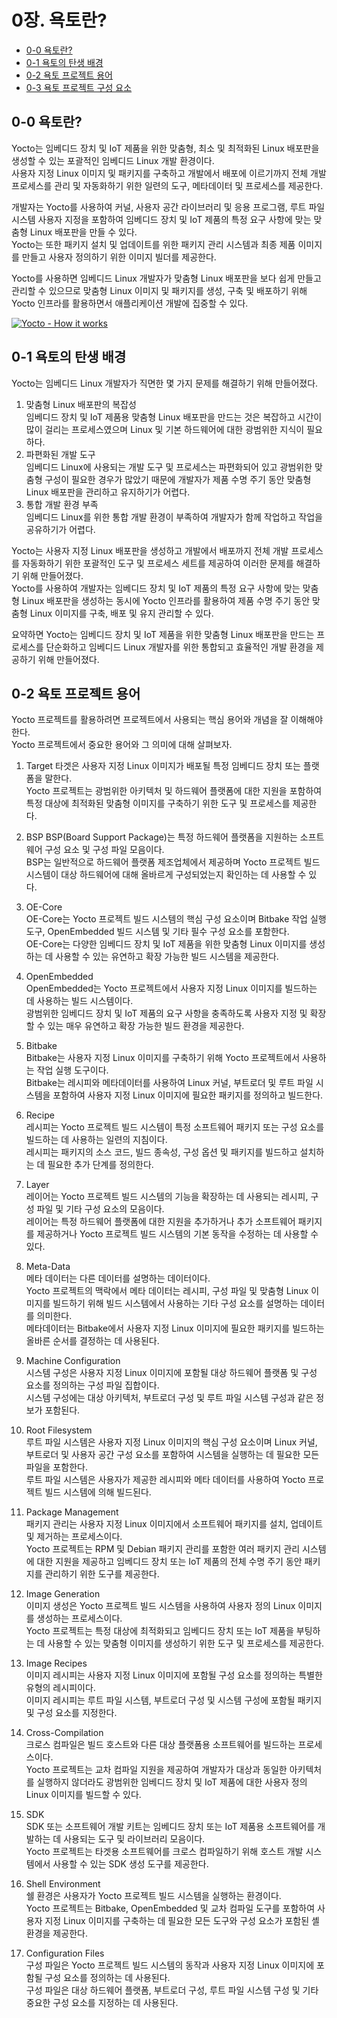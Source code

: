 # 0장. **욕토란?**

  * [0-0 욕토란?](#0-0-욕토란)
  * [0-1 욕토의 탄생 배경](#0-1-욕토의-탄생-배경)
  * [0-2 욕토 프로젝트 용어](#0-2-욕토-프로젝트-용어)
  * [0-3 욕토 프로젝트 구성 요소](#0-3-욕토-프로젝트-구성-요소)

## 0-0 욕토란?  
  Yocto는 임베디드 장치 및 IoT 제품을 위한 맞춤형, 최소 및 최적화된 Linux 배포판을 생성할 수 있는 포괄적인 임베디드 Linux 개발 환경이다.  
  사용자 지정 Linux 이미지 및 패키지를 구축하고 개발에서 배포에 이르기까지 전체 개발 프로세스를 관리 및 자동화하기 위한 일련의 도구, 메타데이터 및 프로세스를 제공한다.

  개발자는 Yocto를 사용하여 커널, 사용자 공간 라이브러리 및 응용 프로그램, 루트 파일 시스템 사용자 지정을 포함하여 임베디드 장치 및 IoT 제품의 특정 요구 사항에 맞는 맞춤형 Linux 배포판을 만들 수 있다.  
  Yocto는 또한 패키지 설치 및 업데이트를 위한 패키지 관리 시스템과 최종 제품 이미지를 만들고 사용자 정의하기 위한 이미지 빌더를 제공한다.  

  Yocto를 사용하면 임베디드 Linux 개발자가 맞춤형 Linux 배포판을 보다 쉽게 만들고 관리할 수 있으므로 맞춤형 Linux 이미지 및 패키지를 생성, 구축 및 배포하기 위해 Yocto 인프라를 활용하면서 애플리케이션 개발에 집중할 수 있다.

  [![Yocto - How it works](http://img.youtube.com/vi/-cXvE4VyyA8/0.jpg)](https://youtu.be/-cXvE4VyyA8)

## 0-1 욕토의 탄생 배경  
  Yocto는 임베디드 Linux 개발자가 직면한 몇 가지 문제를 해결하기 위해 만들어졌다.  
  1. 맞춤형 Linux 배포판의 복잡성  
    임베디드 장치 및 IoT 제품용 맞춤형 Linux 배포판을 만드는 것은 복잡하고 시간이 많이 걸리는 프로세스였으며 Linux 및 기본 하드웨어에 대한 광범위한 지식이 필요하다.
  2. 파편화된 개발 도구  
    임베디드 Linux에 사용되는 개발 도구 및 프로세스는 파편화되어 있고 광범위한 맞춤형 구성이 필요한 경우가 많았기 때문에 개발자가 제품 수명 주기 동안 맞춤형 Linux 배포판을 관리하고 유지하기가 어렵다.
  3. 통합 개발 환경 부족  
    임베디드 Linux를 위한 통합 개발 환경이 부족하여 개발자가 함께 작업하고 작업을 공유하기가 어렵다.  

  Yocto는 사용자 지정 Linux 배포판을 생성하고 개발에서 배포까지 전체 개발 프로세스를 자동화하기 위한 포괄적인 도구 및 프로세스 세트를 제공하여 이러한 문제를 해결하기 위해 만들어졌다.   
  Yocto를 사용하여 개발자는 임베디드 장치 및 IoT 제품의 특정 요구 사항에 맞는 맞춤형 Linux 배포판을 생성하는 동시에 Yocto 인프라를 활용하여 제품 수명 주기 동안 맞춤형 Linux 이미지를 구축, 배포 및 유지 관리할 수 있다.  

  요약하면 Yocto는 임베디드 장치 및 IoT 제품을 위한 맞춤형 Linux 배포판을 만드는 프로세스를 단순화하고 임베디드 Linux 개발자를 위한 통합되고 효율적인 개발 환경을 제공하기 위해 만들어졌다.

## 0-2 욕토 프로젝트 용어  
  Yocto 프로젝트를 활용하려면 프로젝트에서 사용되는 핵심 용어와 개념을 잘 이해해야 한다.  
  Yocto 프로젝트에서 중요한 용어와 그 의미에 대해 살펴보자.  

  1. Target
    타겟은 사용자 지정 Linux 이미지가 배포될 특정 임베디드 장치 또는 플랫폼을 말한다.  
    Yocto 프로젝트는 광범위한 아키텍처 및 하드웨어 플랫폼에 대한 지원을 포함하여 특정 대상에 최적화된 맞춤형 이미지를 구축하기 위한 도구 및 프로세스를 제공한다.  

  2. BSP
    BSP(Board Support Package)는 특정 하드웨어 플랫폼을 지원하는 소프트웨어 구성 요소 및 구성 파일 모음이다.  
    BSP는 일반적으로 하드웨어 플랫폼 제조업체에서 제공하며 Yocto 프로젝트 빌드 시스템이 대상 하드웨어에 대해 올바르게 구성되었는지 확인하는 데 사용할 수 있다.  

  3. OE-Core  
    OE-Core는 Yocto 프로젝트 빌드 시스템의 핵심 구성 요소이며 Bitbake 작업 실행 도구, OpenEmbedded 빌드 시스템 및 기타 필수 구성 요소를 포함한다.  
    OE-Core는 다양한 임베디드 장치 및 IoT 제품을 위한 맞춤형 Linux 이미지를 생성하는 데 사용할 수 있는 유연하고 확장 가능한 빌드 시스템을 제공한다.  
  
  4. OpenEmbedded  
    OpenEmbedded는 Yocto 프로젝트에서 사용자 지정 Linux 이미지를 빌드하는 데 사용하는 빌드 시스템이다.  
    광범위한 임베디드 장치 및 IoT 제품의 요구 사항을 충족하도록 사용자 지정 및 확장할 수 있는 매우 유연하고 확장 가능한 빌드 환경을 제공한다. 

  5. Bitbake  
    Bitbake는 사용자 지정 Linux 이미지를 구축하기 위해 Yocto 프로젝트에서 사용하는 작업 실행 도구이다.  
    Bitbake는 레시피와 메타데이터를 사용하여 Linux 커널, 부트로더 및 루트 파일 시스템을 포함하여 사용자 지정 Linux 이미지에 필요한 패키지를 정의하고 빌드한다.  

  6. Recipe  
    레시피는 Yocto 프로젝트 빌드 시스템이 특정 소프트웨어 패키지 또는 구성 요소를 빌드하는 데 사용하는 일련의 지침이다.  
    레시피는 패키지의 소스 코드, 빌드 종속성, 구성 옵션 및 패키지를 빌드하고 설치하는 데 필요한 추가 단계를 정의한다.  

  7. Layer  
    레이어는 Yocto 프로젝트 빌드 시스템의 기능을 확장하는 데 사용되는 레시피, 구성 파일 및 기타 구성 요소의 모음이다.  
    레이어는 특정 하드웨어 플랫폼에 대한 지원을 추가하거나 추가 소프트웨어 패키지를 제공하거나 Yocto 프로젝트 빌드 시스템의 기본 동작을 수정하는 데 사용할 수 있다.  

  8. Meta-Data  
    메타 데이터는 다른 데이터를 설명하는 데이터이다.  
    Yocto 프로젝트의 맥락에서 메타 데이터는 레시피, 구성 파일 및 맞춤형 Linux 이미지를 빌드하기 위해 빌드 시스템에서 사용하는 기타 구성 요소를 설명하는 데이터를 의미한다.  
    메타데이터는 Bitbake에서 사용자 지정 Linux 이미지에 필요한 패키지를 빌드하는 올바른 순서를 결정하는 데 사용된다.  

  9. Machine Configuration  
    시스템 구성은 사용자 지정 Linux 이미지에 포함될 대상 하드웨어 플랫폼 및 구성 요소를 정의하는 구성 파일 집합이다.  
    시스템 구성에는 대상 아키텍처, 부트로더 구성 및 루트 파일 시스템 구성과 같은 정보가 포함된다.  

  10. Root Filesystem  
    루트 파일 시스템은 사용자 지정 Linux 이미지의 핵심 구성 요소이며 Linux 커널, 부트로더 및 사용자 공간 구성 요소를 포함하여 시스템을 실행하는 데 필요한 모든 파일을 포함한다.  
    루트 파일 시스템은 사용자가 제공한 레시피와 메타 데이터를 사용하여 Yocto 프로젝트 빌드 시스템에 의해 빌드된다.

  11. Package Management  
    패키지 관리는 사용자 지정 Linux 이미지에서 소프트웨어 패키지를 설치, 업데이트 및 제거하는 프로세스이다.  
    Yocto 프로젝트는 RPM 및 Debian 패키지 관리를 포함한 여러 패키지 관리 시스템에 대한 지원을 제공하고 임베디드 장치 또는 IoT 제품의 전체 수명 주기 동안 패키지를 관리하기 위한 도구를 제공한다.  

  12. Image Generation  
    이미지 생성은 Yocto 프로젝트 빌드 시스템을 사용하여 사용자 정의 Linux 이미지를 생성하는 프로세스이다.  
    Yocto 프로젝트는 특정 대상에 최적화되고 임베디드 장치 또는 IoT 제품을 부팅하는 데 사용할 수 있는 맞춤형 이미지를 생성하기 위한 도구 및 프로세스를 제공한다.

  13. Image Recipes  
    이미지 레시피는 사용자 지정 Linux 이미지에 포함될 구성 요소를 정의하는 특별한 유형의 레시피이다.  
    이미지 레시피는 루트 파일 시스템, 부트로더 구성 및 시스템 구성에 포함될 패키지 및 구성 요소를 지정한다.

  14. Cross-Compilation  
    크로스 컴파일은 빌드 호스트와 다른 대상 플랫폼용 소프트웨어를 빌드하는 프로세스이다.  
    Yocto 프로젝트는 교차 컴파일 지원을 제공하여 개발자가 대상과 동일한 아키텍처를 실행하지 않더라도 광범위한 임베디드 장치 및 IoT 제품에 대한 사용자 정의 Linux 이미지를 빌드할 수 있다.

  15. SDK  
    SDK 또는 소프트웨어 개발 키트는 임베디드 장치 또는 IoT 제품용 소프트웨어를 개발하는 데 사용되는 도구 및 라이브러리 모음이다.  
    Yocto 프로젝트는 타겟용 소프트웨어를 크로스 컴파일하기 위해 호스트 개발 시스템에서 사용할 수 있는 SDK 생성 도구를 제공한다.

  16. Shell Environment  
    쉘 환경은 사용자가 Yocto 프로젝트 빌드 시스템을 실행하는 환경이다.  
    Yocto 프로젝트는 Bitbake, OpenEmbedded 및 교차 컴파일 도구를 포함하여 사용자 지정 Linux 이미지를 구축하는 데 필요한 모든 도구와 구성 요소가 포함된 셸 환경을 제공한다.  
  
  17. Configuration Files  
    구성 파일은 Yocto 프로젝트 빌드 시스템의 동작과 사용자 지정 Linux 이미지에 포함될 구성 요소를 정의하는 데 사용된다.  
    구성 파일은 대상 하드웨어 플랫폼, 부트로더 구성, 루트 파일 시스템 구성 및 기타 중요한 구성 요소를 지정하는 데 사용된다.